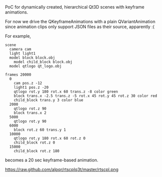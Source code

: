 PoC for dynamically created, hierarchical Qt3D scenes with keyframe animations.

For now we drive the QKeyframeAnimations with a plain QVariantAnimation since animation clips only support JSON files as their source, apparently :(

For example,

```
scene
  camera cam
  light light1
  model block block.obj
    model child_block block.obj
  model qtlogo qt_logo.obj

frames 20000
  0
    cam pos.z -12
    light1 pos.z -20
    qtlogo rot.y 180 rot.x 60 trans.z -8 color green
    block trans.x -2.5 trans.z -5 rot.x 45 rot.y 45 rot.z 30 color red
    child_block trans.y 3 color blue
  2000
    qtlogo rot.z 90
    block trans.x 2
  5000
    qtlogo rot.y 90
  6000
    block rot.z 60 trans.y 1
  10000
    qtlogo rot.y 180 rot.x 60 rot.z 0
    child_block rot.z 0
  15000
    child_block rot.z 180
```

becomes a 20 sec keyframe-based animation .

https://raw.github.com/alpqr/rtscplq3t/master/rtscpl.png
